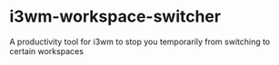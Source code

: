 # i3wm-workspace-switcher
A productivity tool for i3wm to stop you temporarily from switching to certain workspaces
